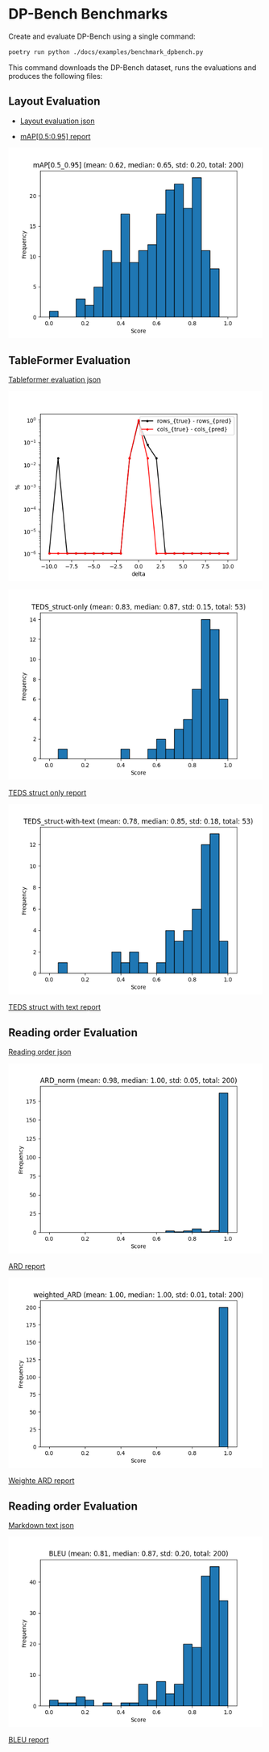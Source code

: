 # DP-Bench Benchmarks

Create and evaluate DP-Bench using a single command:

```sh
poetry run python ./docs/examples/benchmark_dpbench.py
```

This command downloads the DP-Bench dataset, runs the evaluations and produces the following files:

## Layout Evaluation

<!--
<details>
<summary><b>Layout evaluation</b></summary>
<br>
-->

- [Layout evaluation json](docs/evaluations/DPBench/evaluation_DPBench_layout.json)

- [mAP[0.5:0.95] report](docs/evaluations/DPBench/evaluation_DPBench_layout_mAP[0.5_0.95].txt)

![mAP[0.5:0.95] plot](docs/evaluations/DPBench/evaluation_DPBench_layout_mAP[0.5_0.95].png)

<!--
</details>
-->

## TableFormer Evaluation

<!--
<details>
<summary><b>Tableformer evaluation</b></summary>
<br>
-->

[Tableformer evaluation json](docs/evaluations/DPBench/evaluation_DPBench_tableformer.json)

![TEDS plot](docs/evaluations/DPBench/evaluation_DPBench_tableformer-delta_row_col.png)

![TEDS struct only plot](docs/evaluations/DPBench/evaluation_DPBench_tableformer_TEDS_struct-only.png)

[TEDS struct only report](docs/evaluations/DPBench/evaluation_DPBench_tableformer_TEDS_struct-only.txt)

![TEDS struct with text plot](docs/evaluations/DPBench/evaluation_DPBench_tableformer_TEDS_struct-with-text.png)

[TEDS struct with text report](docs/evaluations/DPBench/evaluation_DPBench_tableformer_TEDS_struct-with-text.txt)

<!--
</details>
-->

## Reading order Evaluation

<!--
<details>
<summary><b>Reading order evaluation</b></summary>
<br>
-->

[Reading order json](docs/evaluations/DPBench/evaluation_DPBench_reading_order.json)

![ARD plot](docs/evaluations/DPBench/evaluation_DPBench_reading_order_ARD_norm.png)

[ARD report](docs/evaluations/DPBench/evaluation_DPBench_reading_order_ARD_norm.txt)

![Weighted ARD plot](docs/evaluations/DPBench/evaluation_DPBench_reading_order_weighted_ARD.png)

[Weighte ARD report](docs/evaluations/DPBench/evaluation_DPBench_reading_order_weighted_ARD.txt)

<!--
</details>
-->

## Reading order Evaluation

<!--
<details>
<summary><b>Markdown text evaluation</b></summary>
<br>
-->

[Markdown text json](docs/evaluations/DPBench/evaluation_DPBench_markdown_text.json)

![BLEU plot](docs/evaluations/DPBench/evaluation_DPBench_markdown_text_BLEU.png)

[BLEU report](docs/evaluations/DPBench/evaluation_DPBench_markdown_text_BLEU.txt)

<!--
</details>
-->
